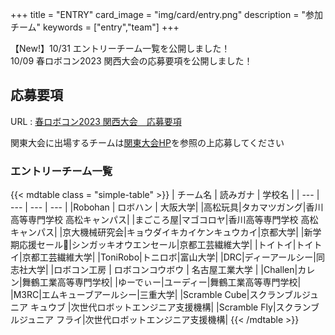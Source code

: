 +++
title = "ENTRY"
card_image =  "img/card/entry.png"
description = "参加チーム"
keywords = ["entry","team"]
+++

【New!】10/31 エントリーチーム一覧を公開しました！  
10/09 春ロボコン2023 関西大会の応募要項を公開しました！

## 応募要項

URL : [春ロボコン2023 関西大会　応募要項](https://drive.google.com/file/d/10JoJHUhzV2VcJR8_ITYq7JYoNm9qKoRL/view?usp=sharing)

関東大会に出場するチームは[関東大会HP](https://kantouharurobo.com/haru/)を参照の上応募してください


### エントリーチーム一覧
{{< mdtable class = "simple-table" >}}
| チーム名 | 読みガナ | 学校名 |
| --- | --- | --- | --- |
|Robohan | ロボハン | 大阪大学|
|高松玩具|タカマツガング|香川高等専門学校 高松キャンパス|
|まごころ屋|マゴコロヤ|香川高等専門学校 高松キャンパス|
|京大機械研究会|キョウダイキカイケンキュウカイ|京都大学|
|新学期応援セール📣|シンガッキオウエンセール|京都工芸繊維大学|
|トイトイ|トイトイ|京都工芸繊維大学|
|ToniRobo|トニロボ|富山大学|
|DRC|ディーアールシー|同志社大学|
|ロボコン工房 | ロボコンコウボウ | 名古屋工業大学 |
|Challen|カレン|舞鶴工業高等専門学校|
|ゆーでぃー|ユーディー|舞鶴工業高等専門学校|
|M3RC|エムキューブアールシー|三重大学|
|Scramble Cube|スクランブルジュニア キュウブ |次世代ロボットエンジニア支援機構|
|Scramble Fly|スクランブルジュニア フライ|次世代ロボットエンジニア支援機構|
{{< /mdtable >}}
